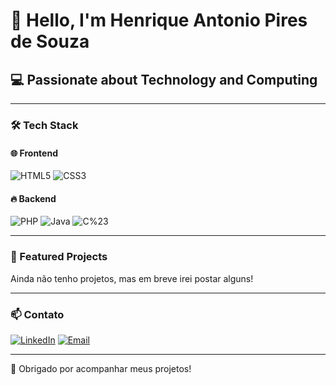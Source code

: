# 👋 Hello, I'm Henrique Antonio Pires de Souza

## 💻 Passionate about Technology and Computing

---

### 🛠 Tech Stack

#### 🌐 Frontend
![HTML5](https://img.shields.io/badge/HTML5-E34F26?style=for-the-badge&logo=html5&logoColor=white)
![CSS3](https://img.shields.io/badge/CSS3-1572B6?style=for-the-badge&logo=css3&logoColor=white)

#### 🔥 Backend
![PHP](https://img.shields.io/badge/PHP-777BB4?style=for-the-badge&logo=php&logoColor=white)
![Java](https://img.shields.io/badge/Java-007396?style=for-the-badge&logo=java&logoColor=white)
![C%23](https://img.shields.io/badge/C%23-239120?style=for-the-badge&logo=c-sharp&logoColor=white)

---

### 🚀 Featured Projects

Ainda não tenho projetos, mas em breve irei postar alguns!

---

### 📫 Contato

[![LinkedIn](https://img.shields.io/badge/LinkedIn-0A66C2?style=for-the-badge&logo=linkedin&logoColor=white)](https://www.linkedin.com/in/henrique-antonio-a62438274/)
[![Email](https://img.shields.io/badge/Email-D14836?style=for-the-badge&logo=gmail&logoColor=white)](mailto:1234hpz12@gmail.com)

---

🙏 Obrigado por acompanhar meus projetos!
